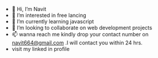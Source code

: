 - 👋 Hi, I’m Navit
- 👀 I’m interested in free lancing
- 🌱 I’m currently learning javascript
- 💞️ I’m looking to collaborate on web development projects
- 📫 wanna reach me kindly drop your contact number on navit664@gmail.com .I will contact you within 24 hrs.
- visit my linked in profile
